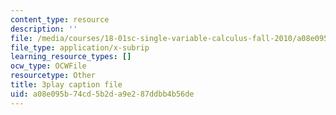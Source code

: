 ```yaml
---
content_type: resource
description: ''
file: /media/courses/18-01sc-single-variable-calculus-fall-2010/a08e095b74cd5b2da9e287ddbb4b56de_Pd2xP5zDsRw.vtt
file_type: application/x-subrip
learning_resource_types: []
ocw_type: OCWFile
resourcetype: Other
title: 3play caption file
uid: a08e095b-74cd-5b2d-a9e2-87ddbb4b56de
---
```

